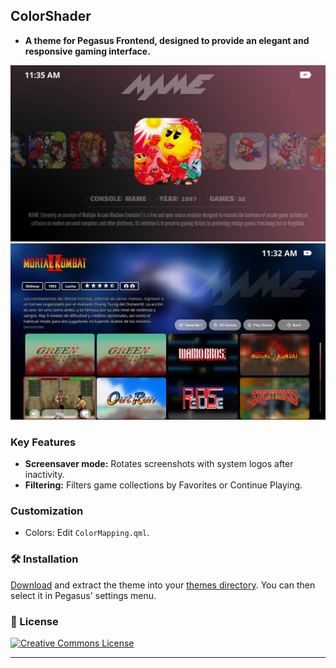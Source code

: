 ## ColorShader  

- **A theme for Pegasus Frontend, designed to provide an elegant and responsive gaming interface.**

![screen](https://github.com/ZagonAb/ColorShader/blob/f8d2112151acfaf6f17335591fd09f8e9c038f9d/.meta/screenshots/screen.png)
![screen1](https://github.com/ZagonAb/ColorShader/blob/b810b9dfdbc7bcad4a72cfa242ef5d444a9d6a15/.meta/screenshots/screen1.png)

### Key Features  
- **Screensaver mode:** Rotates screenshots with system logos after inactivity.
- **Filtering:** Filters game collections by Favorites or Continue Playing.

### Customization  
- Colors: Edit `ColorMapping.qml`.

### 🛠️ Installation  
[Download](https://github.com/ZagonAb/ColorShader/archive/refs/heads/main.zip) and extract the theme into your [themes directory](http://pegasus-frontend.org/docs/user-guide/installing-themes). You can then select it in Pegasus' settings menu.

### 📜 License  
<a rel="license" href="http://creativecommons.org/licenses/by-nc-sa/4.0/"><img alt="Creative Commons License" style="border-width:0" src="https://i.creativecommons.org/l/by-nc-sa/4.0/88x31.png" /></a><br /><a rel="license" href="http://creativecommons.org/licenses/by-nc-sa/4.0/"></a>

---  
